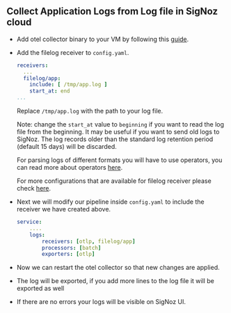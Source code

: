 ## Collect Application Logs from Log file in SigNoz cloud

- Add otel collector binary to your VM by following this [guide](https://signoz.io/docs/tutorial/opentelemetry-binary-usage-in-virtual-machine/).

- Add the filelog receiver to `config.yaml`.

  ```yaml {3-15}
  receivers:
    ...
    filelog/app:
      include: [ /tmp/app.log ]
      start_at: end
  ...
  ```

  Replace `/tmp/app.log` with the path to your log file.

  Note: change the `start_at` value to `beginning` if you want to read the log file from the beginning. It may be useful if you want to send old logs to SigNoz. The log records older than the standard log retention period (default 15 days) will be discarded.

  For parsing logs of different formats you will have to use operators, you can read more about operators [here](https://signoz.io/docs/userguide/logs/#operators-for-parsing-and-manipulating-logs).

  For more configurations that are available for filelog receiver please check [here](https://github.com/open-telemetry/opentelemetry-collector-contrib/tree/main/receiver/filelogreceiver).

- Next we will modify our pipeline inside `config.yaml` to include the receiver we have created above.

  ```yaml {4}
  service:
      ....
      logs:
          receivers: [otlp, filelog/app]
          processors: [batch]
          exporters: [otlp]
  ```

- Now we can restart the otel collector so that new changes are applied.

- The log will be exported, if you add more lines to the log file it will be exported as well

- If there are no errors your logs will be visible on SigNoz UI.
